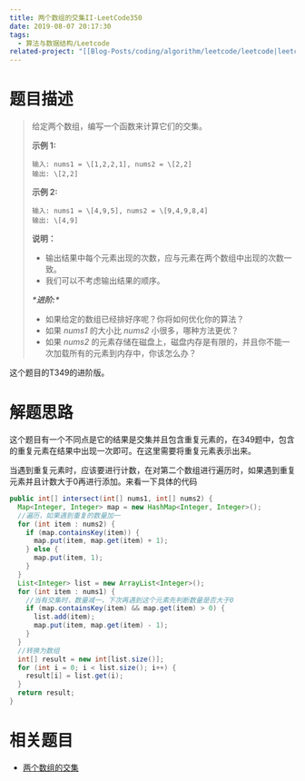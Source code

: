 ```yaml
---
title: 两个数组的交集II-LeetCode350
date: 2019-08-07 20:17:30
tags:
  - 算法与数据结构/Leetcode
related-project: "[[Blog-Posts/coding/algorithm/leetcode/leetcode|leetcode]]"
---
```


# 题目描述

> 给定两个数组，编写一个函数来计算它们的交集。
>
> **示例 1:**
>
> ```
> 输入: nums1 = \[1,2,2,1], nums2 = \[2,2]
> 输出: \[2,2]
> ```
>
> **示例 2:**
>
> ```
> 输入: nums1 = \[4,9,5], nums2 = \[9,4,9,8,4]
> 输出: \[4,9]
> ```
>
> **说明：**
>
> - 输出结果中每个元素出现的次数，应与元素在两个数组中出现的次数一致。
> - 我们可以不考虑输出结果的顺序。
>
> ***\*进阶:\****
>
> - 如果给定的数组已经排好序呢？你将如何优化你的算法？
> - 如果 *nums1* 的大小比 *nums2* 小很多，哪种方法更优？
> - 如果 *nums2* 的元素存储在磁盘上，磁盘内存是有限的，并且你不能一次加载所有的元素到内存中，你该怎么办？

这个题目的T349的进阶版。

<!--more-->

# 解题思路

这个题目有一个不同点是它的结果是交集并且包含重复元素的，在349题中，包含的重复元素在结果中出现一次即可。在这里需要将重复元素表示出来。

当遇到重复元素时，应该要进行计数，在对第二个数组进行遍历时，如果遇到重复元素并且计数大于0再进行添加。来看一下具体的代码

```java
public int[] intersect(int[] nums1, int[] nums2) {
  Map<Integer, Integer> map = new HashMap<Integer, Integer>();
  //遍历，如果遇到重复的数量加一
  for (int item : nums2) {
    if (map.containsKey(item)) {
      map.put(item, map.get(item) + 1);
    } else {
      map.put(item, 1);
    }
  }
  List<Integer> list = new ArrayList<Integer>();
  for (int item : nums1) {
    //当有交集时，数量减一，下次再遇到这个元素先判断数量是否大于0
    if (map.containsKey(item) && map.get(item) > 0) {
      list.add(item);
      map.put(item, map.get(item) - 1);
    }
  }
  //转换为数组
  int[] result = new int[list.size()];
  for (int i = 0; i < list.size(); i++) {
    result[i] = list.get(i);
  }
  return result;
}
```



# 相关题目

- [两个数组的交集](https://www.liunaijie.top)


